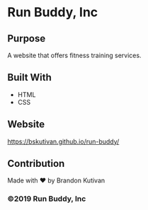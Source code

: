 # Run Buddy, Inc

## Purpose
A website that offers fitness training services. 

## Built With
* HTML
* CSS

## Website
https://bskutivan.github.io/run-buddy/

## Contribution
Made with ❤️ by Brandon Kutivan

### ©️2019 Run Buddy, Inc 
